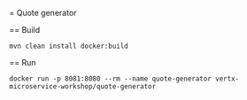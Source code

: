 = Quote generator


== Build

```
mvn clean install docker:build
```

== Run

```
docker run -p 8081:8080 --rm --name quote-generator vertx-microservice-workshop/quote-generator
```
